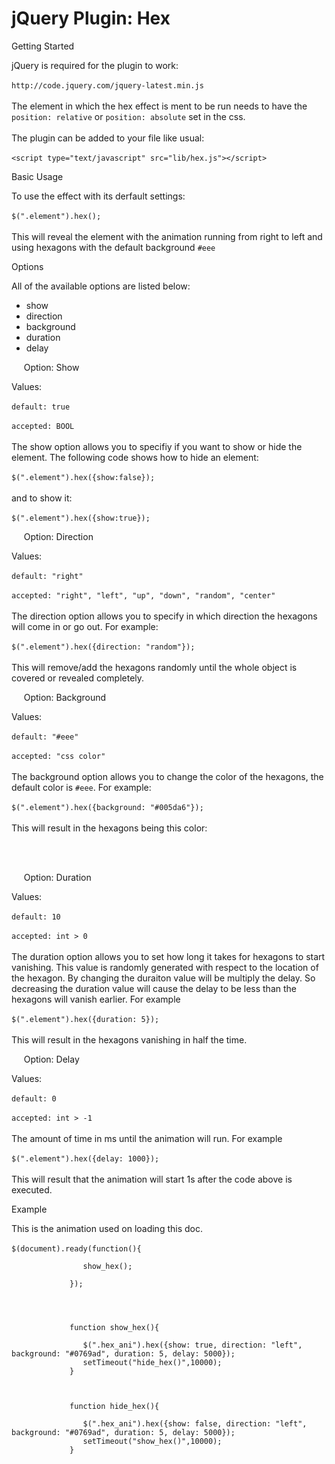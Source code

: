 jQuery Plugin: Hex
=====================
<div class="body">
  <div class="wrapper">
    <span class="title">Getting Started</span>
    <p>
      jQuery is required for the plugin to work:<br><br>
      <code>http://code.jquery.com/jquery-latest.min.js</code>
      <br><br>
      The element in which the hex effect is ment to be run needs to have the <code>position: relative</code> or <code>position: absolute</code> set in the css.
      <br><br>
      The plugin can be added to your file like usual:<br><br>
      <code>&lt;script type="text/javascript" src="lib/hex.js"&gt;&lt;/script&gt;</code>
    </p>
    <span class="title">Basic Usage</span>
    <p>
      To use the effect with its derfault settings:
      <br><br>
      <code>$(".element").hex();</code>
      <br><br>
      This will reveal the element with the animation running from right to left and using hexagons with the default background <code>#eee</code>
    </p>
    <span class="title">Options</span>
    <p>
      All of the available options are listed below:
      <br>
      </p><ul>
        <li>show</li>
        <li>direction</li>
        <li>background</li>
        <li>duration</li>
        <li>delay</li>
      </ul>
    <p></p>
    <span class="title">&nbsp; &nbsp; &nbsp;Option: Show</span>
    <p class="sub">
      Values:
      <br><br>
      <code>default: true </code><br><br><code>accepted: BOOL</code>
      <br><br>
      The show option allows you to specifiy if you want to show or hide the element. The following code shows how to hide an element:
      <br><br>
      <code>$(".element").hex({show:false});</code>
      <br><br>
      and to show it:
      <br><br>
      <code>$(".element").hex({show:true});</code>
    </p>
    <span class="title">&nbsp; &nbsp; &nbsp;Option: Direction</span>
    <p class="sub">
      Values:
      <br><br>
      <code>default: "right" </code><br><br><code>accepted: "right", "left", "up", "down", "random", "center"</code>
      <br><br>
      The direction option allows you to specify in which direction the hexagons will come in or go out. For example:
      <br><br>
      <code>$(".element").hex({direction: "random"});</code>
      <br><br>
      This will remove/add the hexagons randomly until the whole object is covered or revealed completely.
    </p>
    <span class="title">&nbsp; &nbsp; &nbsp;Option: Background</span>
      <p class="sub">
        Values:
        <br><br>
        <code>default: "#eee" </code><br><br><code>accepted: "css color"</code>
        <br><br>
        The background option allows you to change the color of the hexagons, the default color is <code>#eee</code>. For example:
        <br><br>
        <code>$(".element").hex({background: "#005da6"});</code>
        <br><br>
        This will result in the hexagons being this color:<br><br>
        <div class="hex"></div>
      <br>
    </p>
    <span class="title">&nbsp; &nbsp; &nbsp;Option: Duration</span>
    <p class="sub">
      Values:
      <br><br>
      <code>default: 10 </code><br><br><code>accepted: int &gt; 0</code>
      <br><br>
      The duration option allows you to set how long it takes for hexagons to start vanishing. This value is randomly generated with respect to the location of the hexagon. By changing the duraiton value will be multiply the delay. So decreasing the duration value will cause the delay to be less than the hexagons will vanish earlier. For example
      <br><br>
      <code>$(".element").hex({duration: 5});</code>
      <br><br>
      This will result in the hexagons vanishing in half the time.
    </p>
    <span class="title">&nbsp; &nbsp; &nbsp;Option: Delay</span>
    <p class="sub">
      Values:
      <br><br>
      <code>default: 0 </code><br><br><code>accepted: int &gt; -1</code>
      <br><br>
      The amount of time in ms until the animation will run. For example
      <br><br>
      <code>$(".element").hex({delay: 1000});</code>
      <br><br>
      This will result that the animation will start 1s after the code above is executed.
    </p>
    <span class="title">Example</span>
    <p>
      This is the animation used on loading this doc.
      <br><br>
      <code>$(document).ready(function(){<br> 
            &nbsp;&nbsp;&nbsp;&nbsp;show_hex();<br>
            &nbsp;});<br>
            <br><br>
            &nbsp;function show_hex(){<br>
            &nbsp;&nbsp;&nbsp;&nbsp;$(".hex_ani").hex({show: true, direction: "left", background: "#0769ad", duration: 5, delay: 5000});
            &nbsp;&nbsp;&nbsp;&nbsp;setTimeout("hide_hex()",10000);
            &nbsp;}
            <br><br>
            &nbsp;function hide_hex(){<br>
            &nbsp;&nbsp;&nbsp;&nbsp;$(".hex_ani").hex({show: false, direction: "left", background: "#0769ad", duration: 5, delay: 5000});
            &nbsp;&nbsp;&nbsp;&nbsp;setTimeout("show_hex()",10000);
            &nbsp;}</code>
    </p>
  </div>
</div>
<div class="footer">
  
</div>